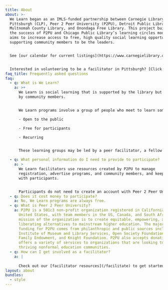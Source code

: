 ```yaml
---
title: About
about: >-
  We Learn began as an IMLS-funded partnership between Carnegie Library of
  Pittsburgh (CLP), Peer 2 Peer University (P2PU), Detroit Public Library,
  Multnomah County Library, and Onondaga Free Library. This project builds upon
  the success of P2PU and Chicago Public Library’s learning circles model, and
  aims to increase access to free, high quality social learning opportunities by
  supporting community members to be the leaders.


  See [our calendar for current listings](https://www.carnegielibrary.org/events).


  Interested in volunteering to be a facilitator in Pittsburgh? [Click here](https://www.carnegielibrary.org/donate/volunteer-at-the-library/) to learn more.
faq_title: Frequently asked questions
faq:
  - q: What is We Learn?
    a: >+
      We Learn is social learning that is supported by the library but powered
      by community members.


      We Learn programs involve a group of people who meet to learn something together. These programs are:

      - Open to the public

      - Free for participants

      - Recurring 


      These learning groups may be led by a peer facilitator, a fellow community member, or a person who has special skills or knowledge. In any instance, the programs are meant to be flexible and to fit into each participants’ life experience.. 

  - q: What personal information do I need to provide to participate?
    a: >
      We Learn facilitators use resources created by P2PU to manage
      registration, advertise programs, and community members, and keep in touch
      with participants.


      Participants do not need to create an account with Peer 2 Peer University. You can sign up for a learning circle with your name and phone number and/or email address. This information is only used by your facilitator to contact you. If you would like to create a learning circle, then you need to create a P2PU account. Additional questions related to user privacy can be answered by contacting support@p2pu.org.
  - q: Does it cost money to participate?
    a: No, We Learn programs are always free.
  - q: What is Peer 2 Peer University?
    a: P2PU is a 501c3 non-profit organization registered in California in the
      United States, with team members in the US, Canada, and South Africa. The
      mission of the organization is to create equitable, empowering, and
      liberating alternatives to mainstream higher education. The majority of
      funding for P2PU comes from philanthropic and public sources including
      Institute of Museum and Library Services, Open Society Foundations, Siegel
      Family Endowment, and Knight Foundation. P2PU also accepts donations and
      offers a variety of services to organizations that are looking to develop
      thriving nonformal education communities.
  - q: How can I get involved as a facilitator?
    a: |
      
      Check out our [facilitator resources](/facilitate) to get started.
layout: about
bundles:
  - style
---
```


